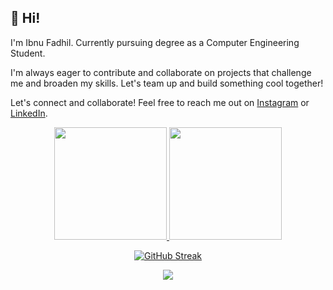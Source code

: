 ## 👋 Hi! 

I'm Ibnu Fadhil. Currently pursuing degree as a Computer Engineering Student.

I'm always eager to contribute and collaborate on projects that challenge me and broaden my skills. Let's team up and build something cool together!

Let's connect and collaborate! Feel free to reach me out on [Instagram](https://www.instagram.com/) or [LinkedIn](https://www.linkedin.com/).


<div align="center">

<a href="https://github.com/gelaws-hub">
  <img height="180em" src="https://github-readme-stats-eight-theta.vercel.app/api?username=gelaws-hub&show_icons=true&theme=nightowl&include_all_commits=true&count_private=true"/>
  <img height="180em" src="https://github-readme-stats-eight-theta.vercel.app/api/top-langs/?username=gelaws-hub&layout=compact&langs_count=8&theme=radical"/>
</a>

[![GitHub Streak](https://streak-stats.demolab.com?user=gelaws-hub&theme=nightowl)](https://git.io/streak-stats)

![](https://komarev.com/ghpvc/?username=gelaws-hub)
</div>
